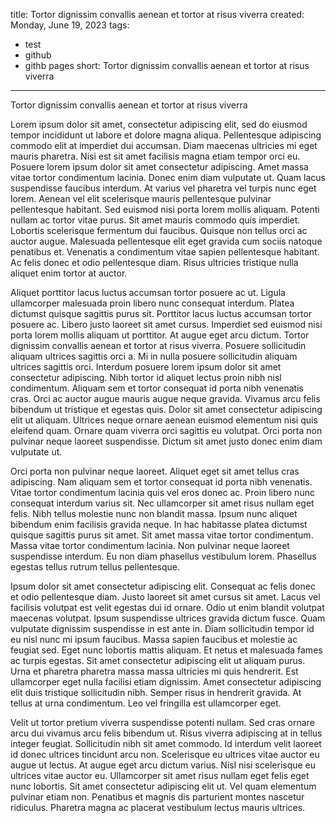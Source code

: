 title: Tortor dignissim convallis aenean et tortor at risus viverra
created: Monday, June 19, 2023
tags:
  - test
  - github
  - githb pages
short: Tortor dignissim convallis aenean et tortor at risus viverra
---
Tortor dignissim convallis aenean et tortor at risus viverra

Lorem ipsum dolor sit amet, consectetur adipiscing elit, sed do eiusmod tempor incididunt ut labore et dolore magna aliqua. Pellentesque adipiscing commodo elit at imperdiet dui accumsan. Diam maecenas ultricies mi eget mauris pharetra. Nisi est sit amet facilisis magna etiam tempor orci eu. Posuere lorem ipsum dolor sit amet consectetur adipiscing. Amet massa vitae tortor condimentum lacinia. Donec enim diam vulputate ut. Quam lacus suspendisse faucibus interdum. At varius vel pharetra vel turpis nunc eget lorem. Aenean vel elit scelerisque mauris pellentesque pulvinar pellentesque habitant. Sed euismod nisi porta lorem mollis aliquam. Potenti nullam ac tortor vitae purus. Sit amet mauris commodo quis imperdiet. Lobortis scelerisque fermentum dui faucibus. Quisque non tellus orci ac auctor augue. Malesuada pellentesque elit eget gravida cum sociis natoque penatibus et. Venenatis a condimentum vitae sapien pellentesque habitant. Ac felis donec et odio pellentesque diam. Risus ultricies tristique nulla aliquet enim tortor at auctor.

Aliquet porttitor lacus luctus accumsan tortor posuere ac ut. Ligula ullamcorper malesuada proin libero nunc consequat interdum. Platea dictumst quisque sagittis purus sit. Porttitor lacus luctus accumsan tortor posuere ac. Libero justo laoreet sit amet cursus. Imperdiet sed euismod nisi porta lorem mollis aliquam ut porttitor. At augue eget arcu dictum. Tortor dignissim convallis aenean et tortor at risus viverra. Posuere sollicitudin aliquam ultrices sagittis orci a. Mi in nulla posuere sollicitudin aliquam ultrices sagittis orci. Interdum posuere lorem ipsum dolor sit amet consectetur adipiscing. Nibh tortor id aliquet lectus proin nibh nisl condimentum. Aliquam sem et tortor consequat id porta nibh venenatis cras. Orci ac auctor augue mauris augue neque gravida. Vivamus arcu felis bibendum ut tristique et egestas quis. Dolor sit amet consectetur adipiscing elit ut aliquam. Ultrices neque ornare aenean euismod elementum nisi quis eleifend quam. Ornare quam viverra orci sagittis eu volutpat. Orci porta non pulvinar neque laoreet suspendisse. Dictum sit amet justo donec enim diam vulputate ut.

Orci porta non pulvinar neque laoreet. Aliquet eget sit amet tellus cras adipiscing. Nam aliquam sem et tortor consequat id porta nibh venenatis. Vitae tortor condimentum lacinia quis vel eros donec ac. Proin libero nunc consequat interdum varius sit. Nec ullamcorper sit amet risus nullam eget felis. Nibh tellus molestie nunc non blandit massa. Ipsum nunc aliquet bibendum enim facilisis gravida neque. In hac habitasse platea dictumst quisque sagittis purus sit amet. Sit amet massa vitae tortor condimentum. Massa vitae tortor condimentum lacinia. Non pulvinar neque laoreet suspendisse interdum. Eu non diam phasellus vestibulum lorem. Phasellus egestas tellus rutrum tellus pellentesque.

Ipsum dolor sit amet consectetur adipiscing elit. Consequat ac felis donec et odio pellentesque diam. Justo laoreet sit amet cursus sit amet. Lacus vel facilisis volutpat est velit egestas dui id ornare. Odio ut enim blandit volutpat maecenas volutpat. Ipsum suspendisse ultrices gravida dictum fusce. Quam vulputate dignissim suspendisse in est ante in. Diam sollicitudin tempor id eu nisl nunc mi ipsum faucibus. Massa sapien faucibus et molestie ac feugiat sed. Eget nunc lobortis mattis aliquam. Et netus et malesuada fames ac turpis egestas. Sit amet consectetur adipiscing elit ut aliquam purus. Urna et pharetra pharetra massa massa ultricies mi quis hendrerit. Est ullamcorper eget nulla facilisi etiam dignissim. Amet consectetur adipiscing elit duis tristique sollicitudin nibh. Semper risus in hendrerit gravida. At tellus at urna condimentum. Leo vel fringilla est ullamcorper eget.

Velit ut tortor pretium viverra suspendisse potenti nullam. Sed cras ornare arcu dui vivamus arcu felis bibendum ut. Risus viverra adipiscing at in tellus integer feugiat. Sollicitudin nibh sit amet commodo. Id interdum velit laoreet id donec ultrices tincidunt arcu non. Scelerisque eu ultrices vitae auctor eu augue ut lectus. At augue eget arcu dictum varius. Nisl nisi scelerisque eu ultrices vitae auctor eu. Ullamcorper sit amet risus nullam eget felis eget nunc lobortis. Sit amet consectetur adipiscing elit ut. Vel quam elementum pulvinar etiam non. Penatibus et magnis dis parturient montes nascetur ridiculus. Pharetra magna ac placerat vestibulum lectus mauris ultrices.